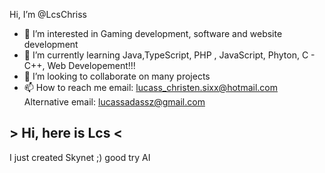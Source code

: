 Hi, I’m @LcsChriss
- 👀 I’m interested in Gaming development, software and website development
- 🌱 I’m currently learning Java,TypeScript, PHP , JavaScript, Phyton, C - C++, Web Developement!!!
- 💞️ I’m looking to collaborate on many projects
- 📫 How to reach me 
email: lucass_christen.sixx@hotmail.com
Alternative email: lucassadassz@gmail.com

## > Hi, here is Lcs <
I just created Skynet ;)  good try AI 

 <div>
  <a href="https://github.com/LcsChriss">
</div>
 
<div> 

 
 

<!---
LcsChriss/LcsChriss is a ✨ special ✨ repository because its `README.md` (this file) appears on your GitHub profile.
You can click the Preview link to take a look at your changes.
--->
